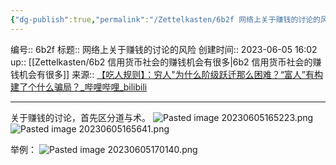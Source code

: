 ```yaml
---
{"dg-publish":true,"permalink":"/Zettelkasten/6b2f 网络上关于赚钱的讨论的风险/","dgPassFrontmatter":true}
---
```


编号:: 6b2f
标题:: 网络上关于赚钱的讨论的风险
创建时间:: 2023-06-05 16:02
up:: [[Zettelkasten/6b2 信用货币社会的赚钱机会有很多\|6b2 信用货币社会的赚钱机会有很多]]
来源::  [【吃人规则】：穷人"为什么阶级跃迁那么困难？“富人”有构建了个什么骗局？_哔哩哔哩_bilibili](https://www.bilibili.com/video/BV1EM4y1a7Kp/?spm_id_from=333.1245.0.0)

---

关于赚钱的讨论，首先区分道与术。
![Pasted image 20230605165223.png](/img/user/attachment/Pasted%20image%2020230605165223.png)
![Pasted image 20230605165641.png](/img/user/attachment/Pasted%20image%2020230605165641.png)

举例：
![Pasted image 20230605170140.png](/img/user/attachment/Pasted%20image%2020230605170140.png)


